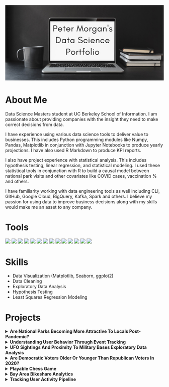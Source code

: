<img src="https://github.com/superpeter55/superpeter55/blob/main/Peter%20Morgan.png" alt="banner that says Sarah hart Landolt - software developer, artist, designer">

# About Me

Data Science Masters student at UC Berkeley School of Information. I am passionate about providing companies with the insight they need to make correct decisions from data.

I have experience using various data science tools to deliver value to businesses. This includes Python programming modules like Numpy, Pandas, Matplotlib in conjunction with Jupyter Notebooks to produce yearly projections. I have also used R Markdown to produce KPI reports.

I also have project experience with statistical analysis. This includes hypothesis testing, linear regression, and statistical modeling. I used these statistical tools in conjunction with R to build a causal model between national park visits and other covariates like COVID cases, vaccination % and others.

I have familiarity working with data engineering tools as well including CLI, GitHub, Google Cloud, BigQuery, Kafka, Spark and others. I believe my passion for using data to improve business decisions along with my skills would make me an asset to any company.

# Tools

<img src="https://img.shields.io/badge/Python-FFD43B?style=for-the-badge&logo=python&logoColor=darkgreen"/> <img src="https://img.shields.io/badge/R-276DC3?style=for-the-badge&logo=r&logoColor=white"/> <img src="https://img.shields.io/badge/MySQL-00000F?style=for-the-badge&logo=mysql&logoColor=white"/> <img src="https://img.shields.io/badge/Pandas-2C2D72?style=for-the-badge&logo=pandas&logoColor=white"/> <img src="https://img.shields.io/badge/Numpy-777BB4?style=for-the-badge&logo=numpy&logoColor=white"/> <img src="https://img.shields.io/badge/GitHub-100000?style=for-the-badge&logo=github&logoColor=white"/> <img src="https://img.shields.io/badge/Google_Cloud-4285F4?style=for-the-badge&logo=google-cloud&logoColor=white"/> <img src="https://img.shields.io/badge/Linux-FCC624?style=for-the-badge&logo=linux&logoColor=black"/> <img src="https://img.shields.io/badge/Docker-2CA5E0?style=for-the-badge&logo=docker&logoColor=white"/> <img src="https://img.shields.io/badge/Apache_Spark-FFFFFF?style=for-the-badge&logo=apachespark&logoColor=#E35A16"/> <img src="https://img.shields.io/badge/Apache_Kafka-231F20?style=for-the-badge&logo=apache-kafka&logoColor=white"/> <img src="https://img.shields.io/badge/Flask-000000?style=for-the-badge&logo=flask&logoColor=white"/> <img src="https://img.shields.io/badge/Jupyter-F37626.svg?&style=for-the-badge&logo=Jupyter&logoColor=white"/> <img src="https://img.shields.io/badge/Markdown-000000?style=for-the-badge&logo=markdown&logoColor=white"/>

# Skills
- Data Visualization (Matplotlib, Seaborn, ggplot2)
- Data Cleaning
- Exploratory Data Analysis
- Hypothesis Testing
- Least Squares Regression Modeling

# Projects

<details>
  <summary><b> Are National Parks Becoming More Attractive To Locals Post-Pandemic? </b></summary>
    
  ### Description
  
  With travel restrictions, border closures and shutdown of businesses across the globe throughout the pandemic, the
tourism industry has taken a significant financial hit and its outlook is still uncertain. According to the United Nations
World Tourism Organization (UNWTO), international tourist arrivals have fallen 72% between January 2020 and July
2021 for the Americas. For the world, the overall decline in the same period was reported to be 85%.
  
  This report seeks to answer the following research question. With statewide travel guidelines to avoid non-essential out-of-state and out-of-country travel in effect throughout the pandemic, our hypothesis is that this would heighten residents’ interest in taking local trips and exploring nature in sites near them during and shortly post-reopening. The purpose of this research is to examine the effect of the pandemic on visitation to national parks. Our goal is to determine the relationship between the number of visitations to parks in the United States and variables including the number of COVID-19 cases and vaccination rate. We will use a causal model to address this research question and determine if higher vaccination rates and lower COVID cases cause more national park visits.

  Interestingly, we determined that monthly park visits have increased with increased COVID cases, COVID deaths, and vaccination numbers. We believe this is due to reduced out-of-state travel and forcing people to find alternative activities during the pandemic like visit parks. More details can be found in the final report below.

  ### Tools Used
   
  <img src="https://img.shields.io/badge/R-276DC3?style=for-the-badge&logo=r&logoColor=white" /> <img src="https://img.shields.io/badge/Markdown-000000?style=for-the-badge&logo=markdown&logoColor=white" /> <img src="https://img.shields.io/badge/GitHub-100000?style=for-the-badge&logo=github&logoColor=white" />
   <br/>
    
  ### Techniques Used
  - Linear Modeling / Least Squares Regression
  - F Tests for Coefficient Significance
  - Evaluation of Classical Linear Model (CLM) assumptions
  - Omitted Variable Bias analysis
  - Logarithmic transformation of data
  - Data visualization
  - Exploratory data analysis
  - Data cleaning
    
  ### Report and Code
  [Project Report](https://github.com/superpeter55/superpeter55/blob/main/Projects/w203_final/W203%20Final%20Report%2C%20Peter%2C%20Frances%2C%20Nitin.pdf)
  
  [R Markdown for Report](https://github.com/superpeter55/superpeter55/blob/main/Projects/w203_final/Final_Report.Rmd)  
  </details>

<details>
  <summary><b> Understanding User Behavior Through Event Tracking </b></summary>
  
  ### Description
  
  The data engineering court at Renaissance Games is pleased to present our lords and ladies with an analytics pipeline to keep a watchful eye on the activities of the merchants within the market and also to note the comings of knights and ladies in the guilds.
  
  Our sorcery (stack) of choice is as follows:
  
  - Apache Bench - "game client" sending player events into data pipeline
  - Flask - app that runs the game Application Programming Interface
  - Kafka - platform for ingesting streaming data and passing to downstream applications
  - Spark - tool to filter and transform data and push to or pull from HDFS (Hadoop Distributed File System)
  - Hadoop - distributed file system for managing parquet files
  - Hive - intermediary to track and agree upon schema and create tables
  - Presto - query tool for summarizing and reporting analytics on purchases and guild activity
  
  For a detailed breakdown of randomly and manually generated events, prithee see the project report linked below.

  Gramercy
  
  ### Additional Tools Used
  <img src="https://img.shields.io/badge/Docker-2CA5E0?style=for-the-badge&logo=docker&logoColor=white"/> <img src="https://img.shields.io/badge/Python-FFD43B?style=for-the-badge&logo=python&logoColor=darkgreen"/> <img src="https://img.shields.io/badge/Google_Cloud-4285F4?style=for-the-badge&logo=google-cloud&logoColor=white"/> <img src="https://img.shields.io/badge/Jupyter-F37626.svg?&style=for-the-badge&logo=Jupyter&logoColor=white"/> <img src="https://img.shields.io/badge/Linux-FCC624?style=for-the-badge&logo=linux&logoColor=black"/> <img src="https://img.shields.io/badge/GitHub-100000?style=for-the-badge&logo=github&logoColor=white"/>
  
  ### Report and Code
  [Report](https://github.com/superpeter55/superpeter55/blob/main/Projects/data-engineering-final-project/Project_3.ipynb)
  
  [Game API](https://github.com/superpeter55/superpeter55/blob/main/Projects/data-engineering-final-project/game_api.py)
  
  [Docker Compose File](https://github.com/superpeter55/superpeter55/blob/main/Projects/data-engineering-final-project/docker-compose.yml)
  </details>

<details>
  <summary><b> UFO Sightings And Proximity To Military Bases Exploratory Data Analysis</b></summary>
  
  ### Description
  This research examines various relationships between UFO sightings, military bases, and population in the United States. The data suggests that UFO sightings have increased rapidly in the early 2010s and less so in recent years. States with higher populations tend to have more sightings. After we normalize the data against population, Vermont, Montana, and Alaska appear to have the highest per capita sightings. Interestingly, Vermont and Alaska are among the states with the most military bases per capita as well. Our data demonstrates a positive relationship between the number of UFO sightings and the number of military bases. 
  
  Given the limitation of the data and the approach this research relies upon, the findings are for exploratory purposes and are not intended to draw any conclusions. The report and exploratory notebook are linked below.
  
  ### Tools Used
  <img src="https://img.shields.io/badge/Python-FFD43B?style=for-the-badge&logo=python&logoColor=darkgreen"/> <img src="https://img.shields.io/badge/Pandas-2C2D72?style=for-the-badge&logo=pandas&logoColor=white"/> <img src="https://img.shields.io/badge/Jupyter-F37626.svg?&style=for-the-badge&logo=Jupyter&logoColor=white"/> <img src="https://img.shields.io/badge/GitHub-100000?style=for-the-badge&logo=github&logoColor=white"/>
  
  ### Report and Code
  [Report](https://github.com/superpeter55/superpeter55/blob/main/Projects/aliens/Project2_Final_Report.pdf)
  
  [Exploratory Notebook](https://github.com/superpeter55/superpeter55/blob/main/Projects/aliens/Project_Code.ipynb)
  </details>

<details>
  <summary><b>Are Democratic Voters Older Or Younger Than Republican Voters In 2020?</b></summary>
  
  ### Description
  In American politics, understanding voter demographics is very important. A good understanding of voter
demographics allows political parties and individual candidates to portray a message that can better connect
with its intended audience.
  
  Our research question scratches the surface of achieving this goal. By understanding basic demographics like
age, we can then conduct follow up research on what messages are more effective on certain age groups.
Research like this can lead to more informed decisions for campaigns and individual candidates.
  
  In this research we have determined that democratic voters mean age is not the same as republican voters
mean age at a 95% confidence level. However, the true difference is not very large which means a low
practical significance and results that do not help us too much. If anything, we did learn that to understand
political party demographics in America, we must look beyond age.
  
  ### Tools Used
  <img src="https://img.shields.io/badge/R-276DC3?style=for-the-badge&logo=r&logoColor=white"/> <img src="https://img.shields.io/badge/Markdown-000000?style=for-the-badge&logo=markdown&logoColor=white"/> <img src="https://img.shields.io/badge/GitHub-100000?style=for-the-badge&logo=github&logoColor=white"/>
  
  ### Techniques Used
  - Hypothesis Testing (Two Sample T-Test)
  - Practical Significance Evaluation (Cohen's D)
  - Data Visualization
  - Data Collecting / Cleaning
  
  ### Report and Code
  [Report](https://github.com/superpeter55/superpeter55/blob/main/Projects/voter_ages/Lab%201_%20Question%201.pdf)
  
  [R Markdown File](https://github.com/superpeter55/superpeter55/blob/main/Projects/voter_ages/Morgan_Lin_Lam_%20Q1.Rmd)
  
</details>

<details>
  <summary><b>Playable Chess Game </b></summary>
  
  ### Description
  
  An interactive chess game that is playable at the command line of a terminal. Simply run the chess.py file linked below in a terminal to play. Development was executed using best practices in Object Oriented Programming. 
  
  The game features a menu system that has 4 options for the user to choose. Option 1 is to begin a game of chess. Option 2 brings up a URL to the rules of chess wikipedia page. Option 3 brings up instructions on how to make moves and option 4 exits the app. The game pieces are represented by abbreviations outlined in [this](https://github.com/superpeter55/superpeter55/blob/main/Projects/chess/Piece%20Keys.txt) file. Feel free to download the chess.py file and play!
  
  <img src="https://github.com/superpeter55/superpeter55/blob/main/Projects/chess/example%20image.PNG" />
  
  ### Tools Used
  
  <img src="https://img.shields.io/badge/Python-FFD43B?style=for-the-badge&logo=python&logoColor=darkgreen" /> <img src="https://img.shields.io/badge/windows%20terminal-4D4D4D?style=for-the-badge&logo=windows%20terminal&logoColor=white" /> <img src="https://img.shields.io/badge/GitHub-100000?style=for-the-badge&logo=github&logoColor=white" />
  
  ### Techniques Used
  - Object Oriented Programming
  
  ### Code
  [chess.py](https://github.com/superpeter55/superpeter55/blob/main/Projects/chess/chess.py)
  
</details>

<details>
  <summary><b>Bay Area Bikeshare Analytics</b></summary>
  
  ### Description
  I analyze data from [Lyft Bay Wheels](https://www.lyft.com/bikes/bay-wheels) to provide insight that will increase ridership. After analysis and queries, I recommend creating a slightly cheaper commuter plan that allows users to ride bikes only during commuter hours. My second recommendation is to offer 3 months of free membership to new customers that subscribe to a yearly plan in the cities of San Jose, Palo Alto, Redwood City and Mountain View. 
  
  The analysis process and the reasoning behind these recommendations can be found in the report outlined below.
  
  ### Tools Used
  <img src="https://img.shields.io/badge/MySQL-00000F?style=for-the-badge&logo=mysql&logoColor=white"/> <img src="https://img.shields.io/badge/Python-FFD43B?style=for-the-badge&logo=python&logoColor=darkgreen"/> <img src="https://img.shields.io/badge/Pandas-2C2D72?style=for-the-badge&logo=pandas&logoColor=white"/> <img src="https://img.shields.io/badge/Google_Cloud-4285F4?style=for-the-badge&logo=google-cloud&logoColor=white"/> <img src="https://img.shields.io/badge/GitHub-100000?style=for-the-badge&logo=github&logoColor=white"/>
  
  ### Report
  [Bay Area Bikeshare Analytics](https://github.com/superpeter55/superpeter55/blob/main/Projects/bikeshare/Project_1.ipynb)
  
</details>

<details>
  <summary><b>Tracking User Activity Pipeline</b></summary>
  
  ### Description
This is a pipeline that lands user activity data from an online exam website to Hadoop Filesystem in a queryable format. Using Google Cloud Platform and Docker Containers, I fetch a nested json file of online exam data and build a pipeline using Kafka and Spark to prepare the data for analysis. PySpark queries are used to perform analytics on the data. The report linked below has a detailed breakdown of how my pipeline was built as well as my findings from this dataset.
    <br/>
  ### Tools Used

<img src="https://img.shields.io/badge/Apache_Spark-FFFFFF?style=for-the-badge&logo=apachespark&logoColor=#E35A16" /> <img src="https://img.shields.io/badge/Apache_Kafka-231F20?style=for-the-badge&logo=apache-kafka&logoColor=white" /> <img src="https://img.shields.io/badge/Google_Cloud-4285F4?style=for-the-badge&logo=google-cloud&logoColor=white" /> <img src="https://img.shields.io/badge/Docker-2CA5E0?style=for-the-badge&logo=docker&logoColor=white" /> <img src="https://img.shields.io/badge/MySQL-00000F?style=for-the-badge&logo=mysql&logoColor=white" /> <img src="https://img.shields.io/badge/json-5E5C5C?style=for-the-badge&logo=json&logoColor=white" /> <img src="https://img.shields.io/badge/Python-FFD43B?style=for-the-badge&logo=python&logoColor=darkgreen" /> <img src="https://img.shields.io/badge/Linux-FCC624?style=for-the-badge&logo=linux&logoColor=black" /> <img src="https://img.shields.io/badge/GitHub-100000?style=for-the-badge&logo=github&logoColor=white" /> <img src="https://img.shields.io/badge/Markdown-000000?style=for-the-badge&logo=markdown&logoColor=white" />
  
  ### Report
  [Tracking User Activity](https://github.com/superpeter55/superpeter55/blob/main/Projects/data-engineering-project2-superpeter55/Project_2_Report.md)
  </details>
